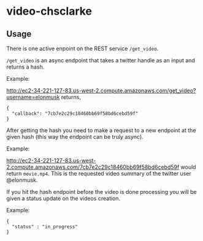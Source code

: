 # video-chsclarke 

## Usage

There is one active enpoint on the REST service `/get_video`.

`/get_video` is an async endpoint that takes a twitter handle as an input and returns a hash.

Example: 

http://ec2-34-221-127-83.us-west-2.compute.amazonaws.com/get_video?username=elonmusk returns, 

```
{
  "callback": "7cb7e2c29c18460bb69f58bd6cebd59f"
}
```

After getting the hash you need to make a request to a new endpoint at the given hash (this way the endpoint can be truly async).

Example:

http://ec2-34-221-127-83.us-west-2.compute.amazonaws.com/7cb7e2c29c18460bb69f58bd6cebd59f would return `movie.mp4`. This is the requested video summary of the twitter user @elonmusk.

If you hit the hash endpoint before the video is done processing you will be given a status update on the videos creation.

Example:
```
{
  "status" : "in_progress"
}
```

